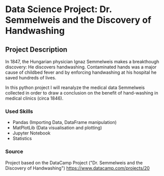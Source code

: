 # Data Science Project: Dr. Semmelweis and the Discovery of Handwashing


## Project Description

In 1847, the Hungarian physician Ignaz Semmelweis makes a breakthough discovery: He discovers handwashing. Contaminated hands was a major cause of childbed fever and by enforcing handwashing at his hospital he saved hundreds of lives.

In this python project I will reanalyze the medical data Semmelweis collected in order to draw a conclusion on the benefit of hand-washing in medical clinics (circa 1846). 

### Used Skills

- Pandas (Importing Data, DataFrame manipulation)
- MatPlotLib (Data visualisation and plotting)
- Jupyter Notebook
- Statistics


### Source

Project based on the DataCamp Project ("Dr. Semmelweis and the Discovery of Handwashing") https://www.datacamp.com/projects/20
